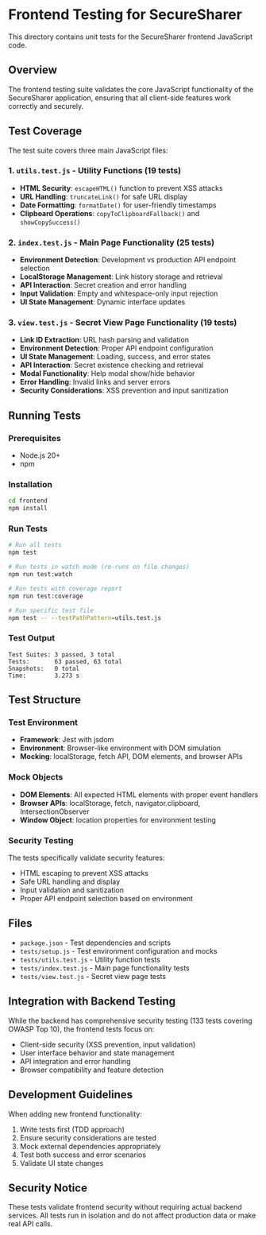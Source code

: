# Frontend Testing for SecureSharer

This directory contains unit tests for the SecureSharer frontend JavaScript code.

## Overview

The frontend testing suite validates the core JavaScript functionality of the SecureSharer application, ensuring that all client-side features work correctly and securely.

## Test Coverage

The test suite covers three main JavaScript files:

### 1. `utils.test.js` - Utility Functions (19 tests)
- **HTML Security**: `escapeHTML()` function to prevent XSS attacks
- **URL Handling**: `truncateLink()` for safe URL display
- **Date Formatting**: `formatDate()` for user-friendly timestamps
- **Clipboard Operations**: `copyToClipboardFallback()` and `showCopySuccess()`

### 2. `index.test.js` - Main Page Functionality (25 tests)
- **Environment Detection**: Development vs production API endpoint selection
- **LocalStorage Management**: Link history storage and retrieval
- **API Interaction**: Secret creation and error handling
- **Input Validation**: Empty and whitespace-only input rejection
- **UI State Management**: Dynamic interface updates

### 3. `view.test.js` - Secret View Page Functionality (19 tests)
- **Link ID Extraction**: URL hash parsing and validation
- **Environment Detection**: Proper API endpoint configuration
- **UI State Management**: Loading, success, and error states
- **API Interaction**: Secret existence checking and retrieval
- **Modal Functionality**: Help modal show/hide behavior
- **Error Handling**: Invalid links and server errors
- **Security Considerations**: XSS prevention and input sanitization

## Running Tests

### Prerequisites
- Node.js 20+ 
- npm

### Installation
```bash
cd frontend
npm install
```

### Run Tests
```bash
# Run all tests
npm test

# Run tests in watch mode (re-runs on file changes)
npm run test:watch

# Run tests with coverage report
npm run test:coverage

# Run specific test file
npm test -- --testPathPattern=utils.test.js
```

### Test Output
```
Test Suites: 3 passed, 3 total
Tests:       63 passed, 63 total
Snapshots:   0 total
Time:        3.273 s
```

## Test Structure

### Test Environment
- **Framework**: Jest with jsdom
- **Environment**: Browser-like environment with DOM simulation
- **Mocking**: localStorage, fetch API, DOM elements, and browser APIs

### Mock Objects
- **DOM Elements**: All expected HTML elements with proper event handlers
- **Browser APIs**: localStorage, fetch, navigator.clipboard, IntersectionObserver
- **Window Object**: location properties for environment testing

### Security Testing
The tests specifically validate security features:
- HTML escaping to prevent XSS attacks
- Safe URL handling and display
- Input validation and sanitization
- Proper API endpoint selection based on environment

## Files

- `package.json` - Test dependencies and scripts
- `tests/setup.js` - Test environment configuration and mocks
- `tests/utils.test.js` - Utility function tests
- `tests/index.test.js` - Main page functionality tests  
- `tests/view.test.js` - Secret view page tests

## Integration with Backend Testing

While the backend has comprehensive security testing (133 tests covering OWASP Top 10), the frontend tests focus on:
- Client-side security (XSS prevention, input validation)
- User interface behavior and state management
- API integration and error handling
- Browser compatibility and feature detection

## Development Guidelines

When adding new frontend functionality:
1. Write tests first (TDD approach)
2. Ensure security considerations are tested
3. Mock external dependencies appropriately
4. Test both success and error scenarios
5. Validate UI state changes

## Security Notice

These tests validate frontend security without requiring actual backend services. All tests run in isolation and do not affect production data or make real API calls.